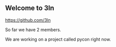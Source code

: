 ## Welcome to 3ln

https://github.com/3ln

So far we have 2 members.

We are working on a project called pycon right now.
